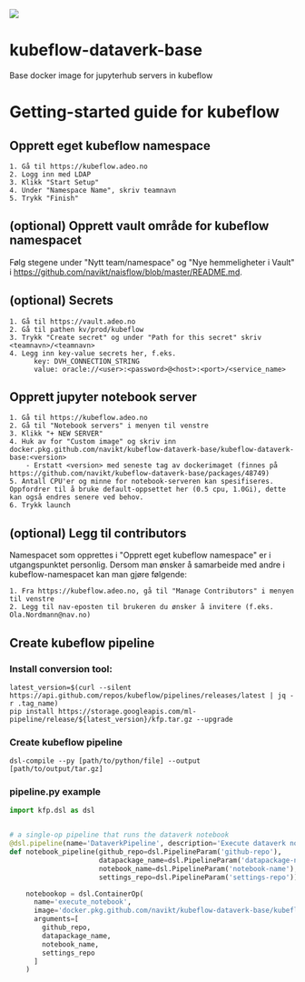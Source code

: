 ![](https://github.com/navikt/kubeflow-api/workflows/build%20and%20deploy/badge.svg)

# kubeflow-dataverk-base
Base docker image for jupyterhub servers in kubeflow

# Getting-started guide for kubeflow

## Opprett eget kubeflow namespace
```
1. Gå til https://kubeflow.adeo.no
2. Logg inn med LDAP
3. Klikk "Start Setup"
4. Under "Namespace Name", skriv teamnavn
5. Trykk "Finish"
```

## (optional) Opprett vault område for kubeflow namespacet
Følg stegene under "Nytt team/namespace" og "Nye hemmeligheter i Vault" i https://github.com/navikt/naisflow/blob/master/README.md.

## (optional) Secrets
```
1. Gå til https://vault.adeo.no
2. Gå til pathen kv/prod/kubeflow
3. Trykk "Create secret" og under "Path for this secret" skriv <teamnavn>/<teamnavn>
4. Legg inn key-value secrets her, f.eks.  
      key: DVH_CONNECTION_STRING
      value: oracle://<user>:<password>@<host>:<port>/<service_name>
```

## Opprett jupyter notebook server
```
1. Gå til https://kubeflow.adeo.no
2. Gå til "Notebook servers" i menyen til venstre
3. Klikk "+ NEW SERVER"
4. Huk av for "Custom image" og skriv inn docker.pkg.github.com/navikt/kubeflow-dataverk-base/kubeflow-dataverk-base:<version>
    - Erstatt <version> med seneste tag av dockerimaget (finnes på https://github.com/navikt/kubeflow-dataverk-base/packages/48749)
5. Antall CPU'er og minne for notebook-serveren kan spesifiseres. Oppfordrer til å bruke default-oppsettet her (0.5 cpu, 1.0Gi), dette kan også endres senere ved behov.
6. Trykk launch
```

## (optional) Legg til contributors
Namespacet som opprettes i "Opprett eget kubeflow namespace" er i utgangspunktet personlig. Dersom man ønsker å samarbeide med andre i kubeflow-namespacet kan man gjøre følgende:
```
1. Fra https://kubeflow.adeo.no, gå til "Manage Contributors" i menyen til venstre
2. Legg til nav-eposten til brukeren du ønsker å invitere (f.eks. Ola.Nordmann@nav.no)
```

## Create kubeflow pipeline
### Install conversion tool:
```
latest_version=$(curl --silent https://api.github.com/repos/kubeflow/pipelines/releases/latest | jq -r .tag_name)
pip install https://storage.googleapis.com/ml-pipeline/release/${latest_version}/kfp.tar.gz --upgrade
```

### Create kubeflow pipeline
```
dsl-compile --py [path/to/python/file] --output [path/to/output/tar.gz]
```

### pipeline.py example
```python
import kfp.dsl as dsl


# a single-op pipeline that runs the dataverk notebook
@dsl.pipeline(name='DataverkPipeline', description='Execute dataverk notebook')
def notebook_pipeline(github_repo=dsl.PipelineParam('github-repo'),
                      datapackage_name=dsl.PipelineParam('datapackage-name'),
                      notebook_name=dsl.PipelineParam('notebook-name'),
                      settings_repo=dsl.PipelineParam('settings-repo')):

    notebookop = dsl.ContainerOp(
      name='execute_notebook',
      image='docker.pkg.github.com/navikt/kubeflow-dataverk-base/kubeflow-dataverk-pipeline:2019-11-15-4c1e814',
      arguments=[
        github_repo,
        datapackage_name,
        notebook_name,
        settings_repo
      ]
    )
```